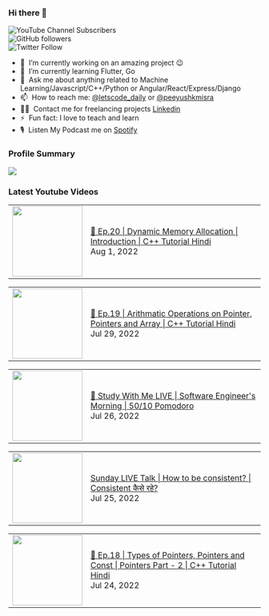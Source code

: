 ### Hi there 👋

![YouTube Channel Subscribers](https://img.shields.io/youtube/channel/subscribers/UCgmk1KXmrHXt_DO0kScyVmQ?style=social)  
![GitHub followers](https://img.shields.io/github/followers/misrapk?style=social)  
![Twitter Follow](https://img.shields.io/twitter/follow/peeyushkmisra?style=social)

- 🔭 &nbsp;I’m currently working on an amazing project :wink:
- 🌱 &nbsp;I’m currently learning Flutter, Go
- 💬 &nbsp;Ask me about anything related to Machine Learning/Javascript/C++/Python or Angular/React/Express/Django
- 📫 &nbsp;How to reach me: [@letscode_daily](https://www.instagram.com/letscode_daily/) or [@peeyushkmisra](https://www.instagram.com/peeyushkmisra/)
- 👨‍💻 &nbsp;Contact me for freelancing projects [Linkedin](https://www.linkedin.com/in/peeyushkmisra/)
- ⚡ &nbsp;Fun fact: I love to teach and learn
- 🎙 &nbsp;Listen My Podcast me on [Spotify](https://open.spotify.com/show/5HlTHA4yxnj56N1klajpQc)

### Profile Summary

![](https://github-profile-summary-cards.vercel.app/api/cards/profile-details?username=misrapk&theme=dracula)

### Latest Youtube Videos

<!-- YOUTUBE:START --><table><tr><td><a href="https://www.youtube.com/watch?v=Y_Zk3B02ogo"><img width="140px" src="https://i.ytimg.com/vi/Y_Zk3B02ogo/mqdefault.jpg"></a></td>
<td><a href="https://www.youtube.com/watch?v=Y_Zk3B02ogo">🔴 Ep.20 | Dynamic Memory Allocation | Introduction | C++ Tutorial Hindi</a><br/>Aug 1, 2022</td></tr></table>
<table><tr><td><a href="https://www.youtube.com/watch?v=ncl_DbkePBc"><img width="140px" src="https://i.ytimg.com/vi/ncl_DbkePBc/mqdefault.jpg"></a></td>
<td><a href="https://www.youtube.com/watch?v=ncl_DbkePBc">🔴 Ep.19 | Arithmatic Operations on Pointer, Pointers and Array | C++ Tutorial Hindi</a><br/>Jul 29, 2022</td></tr></table>
<table><tr><td><a href="https://www.youtube.com/watch?v=_KwnH52RFvM"><img width="140px" src="https://i.ytimg.com/vi/_KwnH52RFvM/mqdefault.jpg"></a></td>
<td><a href="https://www.youtube.com/watch?v=_KwnH52RFvM">🔴 Study With Me LIVE | Software Engineer&#39;s Morning | 50/10 Pomodoro</a><br/>Jul 26, 2022</td></tr></table>
<table><tr><td><a href="https://www.youtube.com/watch?v=Xs0qlIycBDk"><img width="140px" src="https://i.ytimg.com/vi/Xs0qlIycBDk/mqdefault.jpg"></a></td>
<td><a href="https://www.youtube.com/watch?v=Xs0qlIycBDk">Sunday LIVE Talk | How to be consistent? | Consistent कैसे रहे?</a><br/>Jul 25, 2022</td></tr></table>
<table><tr><td><a href="https://www.youtube.com/watch?v=ld1dw6H3LOo"><img width="140px" src="https://i.ytimg.com/vi/ld1dw6H3LOo/mqdefault.jpg"></a></td>
<td><a href="https://www.youtube.com/watch?v=ld1dw6H3LOo">🔴 Ep.18 | Types of Pointers, Pointers and Const  | Pointers Part - 2 | C++ Tutorial Hindi</a><br/>Jul 24, 2022</td></tr></table>
<!-- YOUTUBE:END -->
